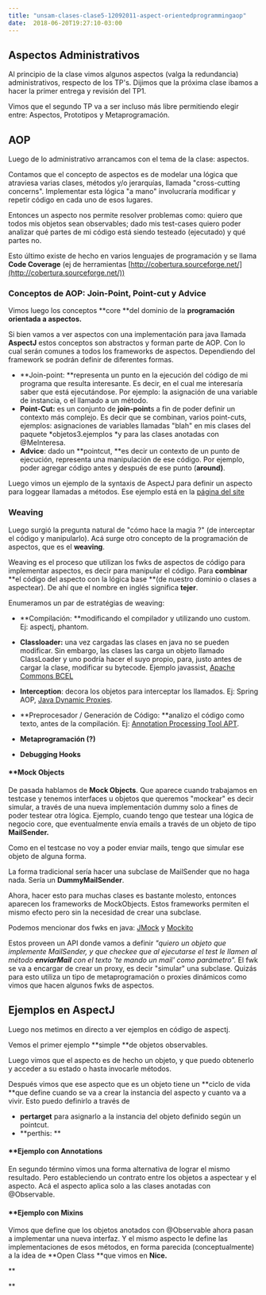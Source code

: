 ```yaml
---
title: "unsam-clases-clase5-12092011-aspect-orientedprogrammingaop"
date:  2018-06-20T19:27:10-03:00
---
```



## []()Aspectos Administrativos

Al principio de la clase vimos algunos aspectos (valga la redundancia) administrativos, respecto de los TP's.
Dijimos que la próxima clase ibamos a hacer la primer entrega y revisión del TP1.


Vimos que el segundo TP va a ser incluso más libre permitiendo elegir entre: Aspectos, Prototipos y Metaprogramación.


## []()AOP

Luego de lo administrativo arrancamos con el tema de la clase: aspectos.


Contamos que el concepto de aspectos es de modelar una lógica que atraviesa varias clases, métodos y/o jerarquías, llamada "cross-cutting concerns".
Implementar esta lógica "a mano" involucraría modificar y repetir código en cada uno de esos lugares.


Entonces un aspecto nos permite resolver problemas como: quiero que todos mis objetos sean observables; dado mis test-cases quiero poder analizar qué partes de mi código está siendo testeado (ejecutado) y qué partes no.


Esto último existe de hecho en varios lenguajes de programación y se llama **Code Coverage** (ej de herramientas [http://cobertura.sourceforge.net/](http://cobertura.sourceforge.net/))


### []()Conceptos de AOP: Join-Point, Point-cut y Advice

Vimos luego los conceptos **core **del dominio de la **programación orientada a aspectos.**

Si bien vamos a ver aspectos con una implementación para java llamada **AspectJ** estos conceptos son abstractos y forman parte de AOP. Con lo cual serán comunes a todos los frameworks de aspectos.
Dependiendo del framework se podrán definir de diferentes formas.



* **Join-point: **representa un punto en la ejecución del código de mi programa que resulta interesante. Es decir, en el cual me interesaría saber que está ejecutándose. Por ejemplo: la asignación de una variable de instancia, o el llamado a un método.
* **Point-Cut:** es un conjunto de **join-point**s a fin de poder definir un contexto más complejo. Es decir que se combinan, varios point-cuts, ejemplos: asignaciones de variables llamadas "blah" en mis clases del paquete *objetos3.ejemplos *y para las clases anotadas con @MeInteresa.
* **Advice**: dado un **pointcut, **es decir un contexto de un punto de ejecución, representa una manipulación de ese código. Por ejemplo, poder agregar código antes y después de ese punto (**around)**.

Luego vimos un ejemplo de la syntaxis de AspectJ para definir un aspecto para loggear llamadas a métodos.
Ese ejemplo está en la [página del site](conceptos-aop)


### []()Weaving

Luego surgió la pregunta natural de "cómo hace la magia ?" (de interceptar el código y manipularlo).
Acá surge otro concepto de la programación de aspectos, que es el **weaving**.


Weaving es el proceso que utilizan los fwks de aspectos de código para implementar aspectos, es decir para manipular el código. Para **combinar** **el código del aspecto con la lógica base **(de nuestro dominio o clases a aspectear).
De ahí que el nombre en inglés significa **tejer**.


Enumeramos un par de estratégias de weaving:

* **Compilación: **modificando el compilador y utilizando uno custom. Ej: aspectj, phantom.
* **Classloader:** una vez cargadas las clases en java no se pueden modificar. Sin embargo, las clases las carga un objeto llamado ClassLoader y uno podría hacer el suyo propio, para, justo antes de cargar la clase, modificar su bytecode. Ejemplo javassist, [Apache Commons BCEL](http://commons.apache.org/bcel/)
* **Interception**: decora los objetos para interceptar los llamados. Ej: Spring AOP, [Java Dynamic Proxies](http://download.oracle.com/javase/1.3/docs/guide/reflection/proxy.html).
* **Preprocesador / Generación de Código: **analizo el código como texto, antes de la compilación. Ej: [Annotation Processing Tool APT](http://download.oracle.com/javase/1.5.0/docs/guide/apt/GettingStarted.html).
* **Metaprogramación (?)**

* **Debugging Hooks**




#### **[]()Mock Objects

De pasada hablamos de **Mock Objects**. Que aparece cuando trabajamos en testcase y tenemos interfaces u objetos que queremos "mockear" es decir simular, a través de una nueva implementación dummy solo a fines de poder testear otra lógica. 
Ejemplo, cuando tengo que testear una lógica de negocio core, que eventualmente envía emails a través de un objeto de tipo **MailSender.**

Como en el testcase no voy a poder enviar mails, tengo que simular ese objeto de alguna forma.


La forma tradicional sería hacer una subclase de MailSender que no haga nada. Sería un **DummyMailSender**.


Ahora, hacer esto para muchas clases es bastante molesto, entonces aparecen los frameworks de MockObjects.
Estos frameworks permiten el mismo efecto pero sin la necesidad de crear una subclase.


Podemos mencionar dos fwks en java: [JMock](http://www.jmock.org/) y [Mockito](http://mockito.org/)


Estos proveen un API donde vamos a definir *"quiero un objeto que implemente MailSender, y que checkee que al ejecutarse el test le llamen al método ****enviarMail**** con el texto 'te mando un mail' como parámetro".*
El fwk se va a encargar de crear un proxy, es decir "simular" una subclase.
Quizás para esto utiliza un tipo de metaprogramación o proxies dinámicos como vimos que hacen algunos fwks de aspectos.


## []()Ejemplos en AspectJ

Luego nos metimos en directo a ver ejemplos en código de aspectj.


Vemos el primer ejemplo **simple **de objetos observables.


Luego vimos que el aspecto es de hecho un objeto, y que puedo obtenerlo y acceder a su estado o hasta invocarle métodos.


Después vimos que ese aspecto que es un objeto tiene un **ciclo de vida **que define cuando se va a crear la instancia del aspecto y cuanto va a vivir. Esto puedo definirlo a través de 

* **pertarget** para asignarlo a la instancia del objeto definido según un pointcut.
* **perthis: **




#### **[]()Ejemplo con Annotations

En segundo término vimos una forma alternativa de lograr el mismo resultado. Pero estableciendo un contrato entre los objetos a aspectear y el aspecto.
Acá el aspecto aplica solo a las clases anotadas con @Observable.
#### **[]()Ejemplo con Mixins

Vimos que define que los objetos anotados con @Observable ahora pasan a implementar una nueva interfaz.
Y el mismo aspecto le define las implementaciones de esos métodos, en forma parecida (conceptualmente) a la idea de **Open Class **que vimos en **Nice.**

**

**